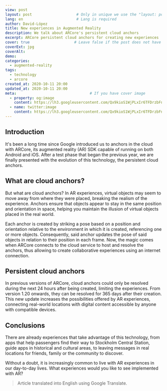 ```yaml
---
view: post
layout: post                    # Only in unique we use the "layout: post"
lang: en                        # Lang is required
author: David-López
title: New experiences in Augmented Reality
description: We talk about ARCore's persistent cloud anchors
excerpt: ARCore persistent cloud anchors for creating new experiences
cover: true                    # Leave false if the post does not have cover image, if there is set to true
coverExt: jpg
coverAlt: 
demo:
categories:
  - augmented-reality
tags: 
  - technology
  - arcore
created_at: 2020-10-11 20:00
updated_at: 2020-10-11 20:00
meta:                                 # If you have cover image
  - property: og:image
    content: https://lh3.googleusercontent.com/Qx9kioS1WjPLxIr6TFDrzbFnDl2h-o1uyRb5G-ZZ1aAr4g-Q9hNBvqDIPUsIyeg9P6-a=s159        # For locale /es/, add  "/images/es/posts/"
  - name: twitter:image
    content: https://lh3.googleusercontent.com/Qx9kioS1WjPLxIr6TFDrzbFnDl2h-o1uyRb5G-ZZ1aAr4g-Q9hNBvqDIPUsIyeg9P6-a=s159
---
```


## Introduction

It's been a long time since Google introduced us to anchors in the cloud with ARCore, its augmented reality (AR) SDK capable of running on both Android and iOS. After a test phase that began the previous year, we are finally presented with the evolution of this technology, the persistent cloud anchors.

## What are cloud anchors?

But what are cloud anchors? In AR experiences, virtual objects may seem to move away from where they were placed, breaking the realism of the experience. Anchors ensure that objects appear to stay in the same position and orientation in space, helping you maintain the illusion of virtual objects placed in the real world.

<lazy-load tag="img" :data="{ src: 'https://developers.google.com/ar/images/hello-ar.png', alt:'Ejemplo de anclajes' }" />

Each anchor is created by striking a pose based on a position and orientation relative to the environment in which it is created, referencing one or more objects. Consequently, said anchor updates the pose of said objects in relation to their position in each frame. Now, the magic comes when ARCore connects to the cloud service to host and resolve the anchors, thus allowing to create collaborative experiences using an internet connection.

## Persistent cloud anchors

In previous versions of ARCore, cloud anchors could only be resolved during the next 24 hours after being created, limiting the experiences. From version 1.20 onwards, they can be resolved for 365 days after their creation. This new update increases the possibilities offered by AR experiences, connecting real-world locations with digital content accessible by anyone with compatible devices.

<lazy-load tag="img" :data="{ src: 'https://developers.google.com/ar/develop/images/cloud-anchor-exchange.png', alt:'Anclajes en la nube' }" />

## Conclusions

There are already experiences that take advantage of this technology, from apps that help passengers find their way to Stockholm Central Station, guide apps in historical and cultural areas, to leaving messages in real locations for friends, family or the community to discover.

<lazy-load tag="img" :data="{ src: 'https://www.lighthome.in/wp-content/uploads/2020/10/1602092896_Google-Cloud-Anchor-brings-consistent-AR-experience-to-real-world-locations-1024x576.jpg', alt:'Guía mediante realidad aumentada' }" />

Without a doubt, it is increasingly common to live with AR experiences in our day-to-day lives. What experiences would you like to see implemented with AR?

> Article translated into English using Google Translate.